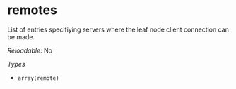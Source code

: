 # remotes

List of entries specifiying servers where the leaf
node client connection can be made.

*Reloadable*: No

*Types*

- `array(remote)`


